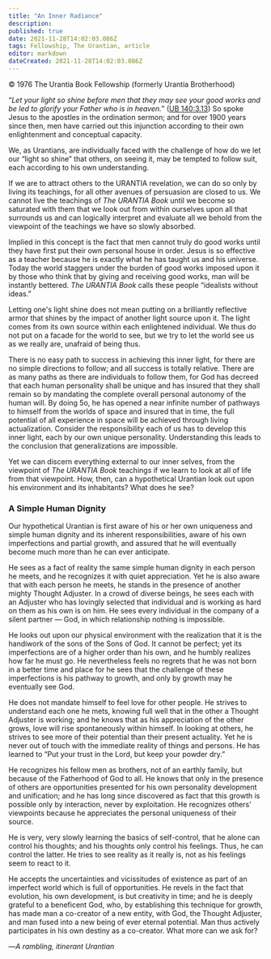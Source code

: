 ```yaml
---
title: "An Inner Radiance"
description: 
published: true
date: 2021-11-28T14:02:03.086Z
tags: Fellowship, The Urantian, article
editor: markdown
dateCreated: 2021-11-28T14:02:03.086Z
---
```


<p class="v-card v-sheet theme--light grey lighten-3 px-2">© 1976 The Urantia Book Fellowship (formerly Urantia Brotherhood)</p>

“_Let your light so shine before men that they may see your good works and be led to glorify your Father who is in heaven._” ([UB 140:3.13](/en/The_Urantia_Book/140#p3_13)) So spoke Jesus to the apostles in the ordination sermon; and for over 1900 years since then, men have carried out this injunction according to their own enlightenment and conceptual capacity.

We, as Urantians, are individually faced with the challenge of how do we let our “light so shine” that others, on seeing it, may be tempted to follow suit, each according to his own understanding.

If we are to attract others to the URANTIA revelation, we can do so only by living its teachings, for all other avenues of persuasion are closed to us. We cannot live the teachings of _The URANTIA Book_ until we become so saturated with them that we look out from within ourselves upon all that surrounds us and can logically interpret and evaluate all we behold from the viewpoint of the teachings we have so slowly absorbed.

Implied in this concept is the fact that men cannot truly do good works until they have first put their own personal house in order. Jesus is so effective as a teacher because he is exactly what he has taught us and his universe. Today the world staggers under the burden of good works imposed upon it by those who think that by giving and receiving good works, man will be instantly bettered. _The URANTIA Book_ calls these people “idealists without ideas.”

Letting one's light shine does not mean putting on a brilliantly reflective armor that shines by the impact of another light source upon it. The light comes from its own source within each enlightened individual. We thus do not put on a facade for the world to see, but we try to let the world see us as we really are, unafraid of being thus.

There is no easy path to success in achieving this inner light, for there are no simple directions to follow; and all success is totally relative. There are as many paths as there are individuals to follow them, for God has decreed that each human personality shall be unique and has insured that they shall remain so by mandating the complete overall personal autonomy of the human will. By doing 5o, he has opened a near infinite number of pathways to himself from the worlds of space and insured that in time, the full potential of all experience in space will be achieved through living actualization. Consider the responsibility each of us has to develop this inner light, each by our own unique personality. Understanding this leads to the conclusion that generalizations are impossible.

Yet we can discern everything external to our inner selves, from the viewpoint of _The URANTIA Book_ teachings if we learn to look at all of life from that viewpoint. How, then, can a hypothetical Urantian look out upon his environment and its inhabitants? What does he see?

### A Simple Human Dignity

Our hypothetical Urantian is first aware of his or her own uniqueness and simple human dignity and its inherent responsibilities, aware of his own imperfections and partial growth, and assured that he will eventually become much more than he can ever anticipate.

He sees as a fact of reality the same simple human dignity in each person he meets, and he recognizes it with quiet appreciation. Yet he is also aware that with each person he meets, he stands in the presence of another mighty Thought Adjuster. In a crowd of diverse beings, he sees each with an Adjuster who has lovingly selected that individual and is working as hard on them as his own is on him. He sees every individual in the company of a silent partner — God, in which relationship nothing is impossible.

He looks out upon our physical environment with the realization that it is the handiwork of the sons of the Sons of God. It cannot be perfect; yet its imperfections are of a higher order than his own, and he humbly realizes how far he must go. He nevertheless feels no regrets that he was not born in a better time and place for he sees that the challenge of these imperfections is his pathway to growth, and only by growth may he eventually see God.

He does not mandate himself to feel love for other people. He strives to understand each one he mets, knowing full well that in the other a Thought Adjuster is working; and he knows that as his appreciation of the other grows, love will rise spontaneously within himself. In looking at others, he strives to see more of their potential than their present actuality. Yet he is never out of touch with the immediate reality of things and persons. He has learned to “Put your trust in the Lord, but keep your powder dry.”

He recognizes his fellow men as brothers, not of an earthly family, but because of the Fatherhood of God to all. He knows that only in the presence of others are opportunities presented for his own personality development and unification; and he has long since discovered as fact that this growth is possible only by interaction, never by exploitation. He recognizes others' viewpoints because he appreciates the personal uniqueness of their source.

He is very, very slowly learning the basics of self-control, that he alone can control his thoughts; and his thoughts only control his feelings. Thus, he can control the latter. He tries to see reality as it really is, not as his feelings seem to react to it.

He accepts the uncertainties and vicissitudes of existence as part of an imperfect world which is full of opportunities. He revels in the fact that evolution, his own development, is but creativity in time; and he is deeply grateful to a beneficent God, who, by establishing this technique for growth, has made man a co-creator of a new entity, with God, the Thought Adjuster, and man fused into a new being of ever eternal potential. Man thus actively participates in his own destiny as a co-creator. What more can we ask for?

—_A rambling, itinerant Urantian_